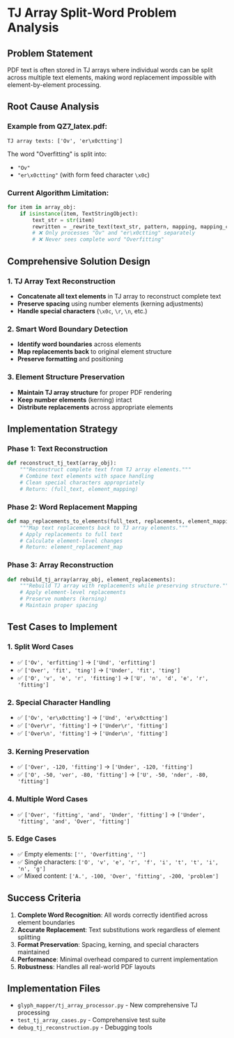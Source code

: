 # TJ Array Split-Word Problem Analysis

## Problem Statement

PDF text is often stored in TJ arrays where individual words can be split across multiple text elements, making word replacement impossible with element-by-element processing.

## Root Cause Analysis

### Example from QZ7_latex.pdf:
```
TJ array texts: ['Ov', 'er\x0ctting']
```

The word "Overfitting" is split into:
- `"Ov"` 
- `"er\x0ctting"` (with form feed character `\x0c`)

### Current Algorithm Limitation:
```python
for item in array_obj:
    if isinstance(item, TextStringObject):
        text_str = str(item)
        rewritten = _rewrite_text(text_str, pattern, mapping, mapping_cf)
        # ❌ Only processes "Ov" and "er\x0ctting" separately
        # ❌ Never sees complete word "Overfitting"
```

## Comprehensive Solution Design

### 1. TJ Array Text Reconstruction
- **Concatenate all text elements** in TJ array to reconstruct complete text
- **Preserve spacing** using number elements (kerning adjustments)
- **Handle special characters** (`\x0c`, `\r`, `\n`, etc.)

### 2. Smart Word Boundary Detection
- **Identify word boundaries** across elements
- **Map replacements back** to original element structure
- **Preserve formatting** and positioning

### 3. Element Structure Preservation
- **Maintain TJ array structure** for proper PDF rendering
- **Keep number elements** (kerning) intact
- **Distribute replacements** across appropriate elements

## Implementation Strategy

### Phase 1: Text Reconstruction
```python
def reconstruct_tj_text(array_obj):
    """Reconstruct complete text from TJ array elements."""
    # Combine text elements with space handling
    # Clean special characters appropriately
    # Return: (full_text, element_mapping)
```

### Phase 2: Word Replacement Mapping
```python
def map_replacements_to_elements(full_text, replacements, element_mapping):
    """Map text replacements back to TJ array elements."""
    # Apply replacements to full text
    # Calculate element-level changes
    # Return: element_replacement_map
```

### Phase 3: Array Reconstruction
```python
def rebuild_tj_array(array_obj, element_replacements):
    """Rebuild TJ array with replacements while preserving structure."""
    # Apply element-level replacements
    # Preserve numbers (kerning)
    # Maintain proper spacing
```

## Test Cases to Implement

### 1. Split Word Cases
- ✅ `['Ov', 'erfitting']` → `['Und', 'erfitting']`
- ✅ `['Over', 'fit', 'ting']` → `['Under', 'fit', 'ting']`
- ✅ `['O', 'v', 'e', 'r', 'fitting']` → `['U', 'n', 'd', 'e', 'r', 'fitting']`

### 2. Special Character Handling
- ✅ `['Ov', 'er\x0ctting']` → `['Und', 'er\x0ctting']`
- ✅ `['Over\r', 'fitting']` → `['Under\r', 'fitting']`
- ✅ `['Over\n', 'fitting']` → `['Under\n', 'fitting']`

### 3. Kerning Preservation
- ✅ `['Over', -120, 'fitting']` → `['Under', -120, 'fitting']`
- ✅ `['O', -50, 'ver', -80, 'fitting']` → `['U', -50, 'nder', -80, 'fitting']`

### 4. Multiple Word Cases
- ✅ `['Over', 'fitting', 'and', 'Under', 'fitting']` → `['Under', 'fitting', 'and', 'Over', 'fitting']`

### 5. Edge Cases
- ✅ Empty elements: `['', 'Overfitting', '']`
- ✅ Single characters: `['O', 'v', 'e', 'r', 'f', 'i', 't', 't', 'i', 'n', 'g']`
- ✅ Mixed content: `['A.', -100, 'Over', 'fitting', -200, 'problem']`

## Success Criteria

1. **Complete Word Recognition**: All words correctly identified across element boundaries
2. **Accurate Replacement**: Text substitutions work regardless of element splitting
3. **Format Preservation**: Spacing, kerning, and special characters maintained
4. **Performance**: Minimal overhead compared to current implementation
5. **Robustness**: Handles all real-world PDF layouts

## Implementation Files

- `glyph_mapper/tj_array_processor.py` - New comprehensive TJ processing
- `test_tj_array_cases.py` - Comprehensive test suite
- `debug_tj_reconstruction.py` - Debugging tools